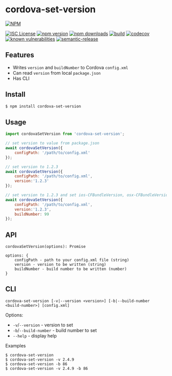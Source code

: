 # cordova-set-version

[![NPM](https://nodei.co/npm/cordova-set-version.png?downloads=true&stars=true)](https://nodei.co/npm/cordova-set-version/)

[![ISC License](https://img.shields.io/npm/l/cordova-set-version.svg?style=flat)](http://opensource.org/licenses/ISC)
[![npm version](https://img.shields.io/npm/v/cordova-set-version.svg?style=flat)](http://npm.im/cordova-set-version)
[![npm downloads](https://img.shields.io/npm/dt/cordova-set-version.svg?style=flat)](http://npm-stat.com/charts.html?package=cordova-set-version&from=2017-02-08)
[![build](https://img.shields.io/github/workflow/status/gligoran/cordova-set-version/node/master?style=flat)](https://github.com/gligoran/cordova-set-version/actions?query=branch%3Amaster+workflow%3Anode)
[![codecov](https://img.shields.io/codecov/c/github/gligoran/cordova-set-version.svg?style=flat)](https://codecov.io/gh/gligoran/cordova-set-version)
[![known vulnerabilities](https://snyk.io/test/github/gligoran/cordova-set-version/badge.svg?targetFile=package.json)](https://snyk.io/test/github/gligoran/cordova-set-version?targetFile=package.json)
[![semantic-release](https://img.shields.io/badge/%20%20%F0%9F%93%A6%F0%9F%9A%80-semantic--release-e10079.svg?style=flat)](https://github.com/semantic-release/semantic-release)

## Features

- Writes `version` and `buildNumber` to Cordova `config.xml`
- Can read `version` from local `package.json`
- Has CLI

## Install

```sh
$ npm install cordova-set-version
```

## Usage

```js
import cordovaSetVersion from 'cordova-set-version';

// set version to value from package.json
await cordovaSetVersion({
    configPath: '/path/to/config.xml'
});

// set version to 1.2.3
await cordovaSetVersion({
    configPath: '/path/to/config.xml',
    version:'1.2.3'
});

// set version to 1.2.3 and set ios-CFBundleVersion, osx-CFBundleVersion, android-versionCode to 99
await cordovaSetVersion({
    configPath: '/path/to/config.xml',
    version:'1.2.3',
    buildNumber: 99
});
```

## API

`cordovaSetVersion(options): Promise`

```
options: {
    configPath - path to your config.xml file (string)
    version - version to be written (string)
    buildNumber - build number to be written (number)
}
```

## CLI

`cordova-set-version [-v|--version <version>] [-b|--build-number <build-number>] [config.xml]`

Options:

- `-v`/`--version` - version to set
- `-b`/`--build-number` - build number to set
- `--help` - display help

Examples

```
$ cordova-set-version
$ cordova-set-version -v 2.4.9
$ cordova-set-version -b 86
$ cordova-set-version -v 2.4.9 -b 86
```
